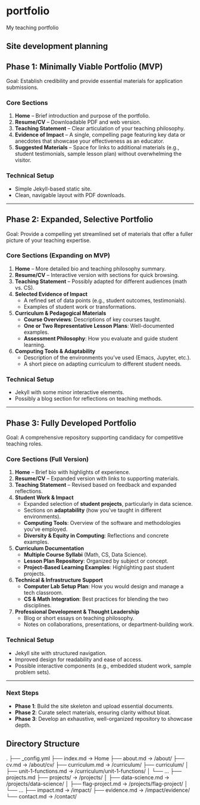 # portfolio
My teaching portfolio

## Site development planning

## **Phase 1: Minimally Viable Portfolio (MVP)**
Goal: Establish credibility and provide essential materials for application submissions.

### **Core Sections**
1. **Home** – Brief introduction and purpose of the portfolio.
2. **Resume/CV** – Downloadable PDF and web version.
3. **Teaching Statement** – Clear articulation of your teaching philosophy.
4. **Evidence of Impact** – A single, compelling page featuring key data or anecdotes that showcase your effectiveness as an educator.
5. **Suggested Materials** – Space for links to additional materials (e.g., student testimonials, sample lesson plan) without overwhelming the visitor.

### **Technical Setup**
- Simple Jekyll-based static site.
- Clean, navigable layout with PDF downloads.

---

## **Phase 2: Expanded, Selective Portfolio**
Goal: Provide a compelling yet streamlined set of materials that offer a fuller picture of your teaching expertise.

### **Core Sections (Expanding on MVP)**
1. **Home** – More detailed bio and teaching philosophy summary.
2. **Resume/CV** – Interactive version with sections for quick browsing.
3. **Teaching Statement** – Possibly adapted for different audiences (math vs. CS).
4. **Selected Evidence of Impact**
   - A refined set of data points (e.g., student outcomes, testimonials).
   - Examples of student work or transformations.
5. **Curriculum & Pedagogical Materials**
   - **Course Overviews**: Descriptions of key courses taught.
   - **One or Two Representative Lesson Plans**: Well-documented examples.
   - **Assessment Philosophy**: How you evaluate and guide student learning.
6. **Computing Tools & Adaptability**
   - Description of the environments you’ve used (Emacs, Jupyter, etc.).
   - A short piece on adapting curriculum to different student needs.

### **Technical Setup**
- Jekyll with some minor interactive elements.
- Possibly a blog section for reflections on teaching methods.

---

## **Phase 3: Fully Developed Portfolio**
Goal: A comprehensive repository supporting candidacy for competitive teaching roles.

### **Core Sections (Full Version)**
1. **Home** – Brief bio with highlights of experience.
2. **Resume/CV** – Expanded version with links to supporting materials.
3. **Teaching Statement** – Revised based on feedback and expanded reflections.
4. **Student Work & Impact**
   - Expanded selection of **student projects**, particularly in data science.
   - Sections on **adaptability** (how you've taught in different environments).
   - **Computing Tools**: Overview of the software and methodologies you’ve employed.
   - **Diversity & Equity in Computing**: Reflections and concrete examples.
5. **Curriculum Documentation**
   - **Multiple Course Syllabi** (Math, CS, Data Science).
   - **Lesson Plan Repository**: Organized by subject or concept.
   - **Project-Based Learning Examples**: Highlighting past student projects.
6. **Technical & Infrastructure Support**
   - **Computer Lab Setup Plan**: How you would design and manage a tech classroom.
   - **CS & Math Integration**: Best practices for blending the two disciplines.
7. **Professional Development & Thought Leadership**
   - Blog or short essays on teaching philosophy.
   - Notes on collaborations, presentations, or department-building work.

### **Technical Setup**
- Jekyll site with structured navigation.
- Improved design for readability and ease of access.
- Possible interactive components (e.g., embedded student work, sample problem sets).

---

### **Next Steps**
- **Phase 1**: Build the site skeleton and upload essential documents.
- **Phase 2**: Curate select materials, ensuring clarity without bloat.
- **Phase 3**: Develop an exhaustive, well-organized repository to showcase depth.

## Directory Structure
.
├── _config.yml
├── index.md                  → Home
├── about.md                  → /about/
├── cv.md                     → /about/cv/
├── curriculum.md             → /curriculum/
├── curriculum/
│   ├── unit-1-functions.md  → /curriculum/unit-1-functions/
│   └── ...
├── projects.md
├── projects/                 → /projects/
│   ├── data-science.md       → /projects/data-science/
│   ├── flag-project.md       → /projects/flag-project/
│   └── ...
├── impact.md                → /impact/
├── evidence.md              → /impact/evidence/
└── contact.md               → /contact/
